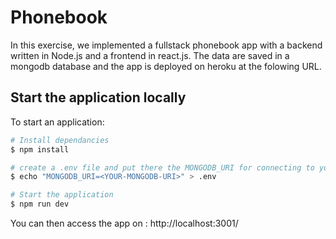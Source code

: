 # Phonebook

In this exercise, we implemented a fullstack phonebook app with a backend written in Node.js and a frontend in react.js. The data are saved in a mongodb database and the app is deployed on heroku at the folowing URL.

## Start the application locally

To start an application:

```bash
# Install dependancies
$ npm install

# create a .env file and put there the MONGODB_URI for connecting to your mongodb database
$ echo "MONGODB_URI=<YOUR-MONGODB-URI>" > .env

# Start the application
$ npm run dev
```

You can then access the app on : http://localhost:3001/
